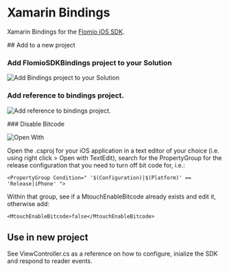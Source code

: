 # Xamarin Bindings

Xamarin Bindings for the [Flomio iOS SDK](https://github.com/flomio/flomio-sdk-ios).

## Add to a new project

### Add FlomioSDKBindings project to your Solution

![Add Bindings project to your Solution](https://user-images.githubusercontent.com/8557070/44673597-e9ecfd00-aa23-11e8-94ba-292e94d0f4ce.png)

### Add reference to bindings project.

![Add reference to bindings project.](https://user-images.githubusercontent.com/8557070/44673595-e9ecfd00-aa23-11e8-8e63-0f178323984d.png)

### Disable Bitcode

![Open With](https://user-images.githubusercontent.com/8557070/44673596-e9ecfd00-aa23-11e8-95ed-7780cdb59fa5.png)

Open the .csproj for your iOS application in a text editor of your choice (i.e. using right click > Open with TextEdit), search for the PropertyGroup for the release configuration that you need to turn off bit code for, i.e.:

`<PropertyGroup Condition=" '$(Configuration)|$(Platform)' == 'Release|iPhone' ">`

Within that group, see if a MtouchEnableBitcode already exists and edit it, otherwise add:

`<MtouchEnableBitcode>false</MtouchEnableBitcode>`

## Use in new project

See ViewController.cs as a reference on how to configure, inialize the SDK and respond to reader events.